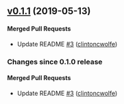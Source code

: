 <!-- latest_release 0.1.1 -->
## [v0.1.1](https://github.com/inspec/train-winrm/tree/v0.1.1) (2019-05-13)

#### Merged Pull Requests
- Update README [#3](https://github.com/inspec/train-winrm/pull/3) ([clintoncwolfe](https://github.com/clintoncwolfe))
<!-- latest_release -->

<!-- release_rollup since=0.1.0 -->
### Changes since 0.1.0 release

#### Merged Pull Requests
- Update README [#3](https://github.com/inspec/train-winrm/pull/3) ([clintoncwolfe](https://github.com/clintoncwolfe)) <!-- 0.1.1 -->
<!-- release_rollup -->

<!-- latest_stable_release -->
<!-- latest_stable_release -->